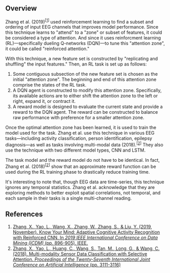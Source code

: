## Overview
Zhang et al. (2019)<sup>[[1](https://ieeexplore.ieee.org/abstract/document/8970840)]</sup> used reinforcement learning to find a subset and ordering of input EEG channels that improves model performance. Since this technique learns to "attend" to a "zone" or subset of features, it could be considered a type of attention. And since it uses reinforcment learning (RL)—specifically dueling Q-networks (DQN)—to tune this "attention zone", it could be called "reinforced attention."

With this technique, a new feature set is constructed by "replicating and shuffling" the input features." Then, an RL task is set up as follows:
1. Some contiguous subsection of the new feature set is chosen as the initial "attention zone". The beginning and end of this attention zone comprise the states of the RL task.
2. A DQN agent is constructed to modify this attention zone. Specifically, its available actions are to either shift the attention zone to the left or right, expand it, or contract it.
3. A reward model is designed to evaluate the current state and provide a reward to the DQN agent. The reward can be constructed to balance raw performance with preference for a smaller attention zone.

Once the optimal attention zone has been learned, it is used to train the model used for the task. Zhang et al. use this technique in various EEG tasks—including activity classification, person identification, epilepsy diagnosis—as well as tasks involving multi-modal data (2018).<sup>[[2](https://www.ijcai.org/Proceedings/2018/0432.pdf)]</sup> They also use the technique with two different model types, CNN and LSTM.

The task model and the reward model do not have to be identical. In fact, Zhang et al. (2018)<sup>[[2](https://www.ijcai.org/Proceedings/2018/0432.pdf)]</sup> show that an approximate reward function can be used during the RL training phase to drastically reduce training time.

It's interesting to note that, though EEG data are time-series, this technique ignores any temporal statistics. Zhang et al. acknowledge that they are exploring methods to better exploit spatial correlations, not temporal, and each sample in their tasks is a single multi-channel reading.

## References
1. [Zhang, X., Yao, L., Wang, X., Zhang, W., Zhang, S., & Liu, Y. (2019, November). Know Your Mind: Adaptive Cognitive Activity Recognition with Reinforced CNN. In *2019 IEEE International Conference on Data Mining (ICDM)* (pp. 896-905). IEEE.](https://ieeexplore.ieee.org/abstract/document/8970840)
2. [Zhang, X., Yao, L., Huang, C., Wang, S., Tan, M., Long, G., & Wang, C. (2018). Multi-modality Sensor Data Classification with Selective Attention. *Proceedings of the Twenty-Seventh International Joint Conference on Artificial Intelligence* (pp. 3111-3116)](https://www.ijcai.org/Proceedings/2018/0432.pdf)